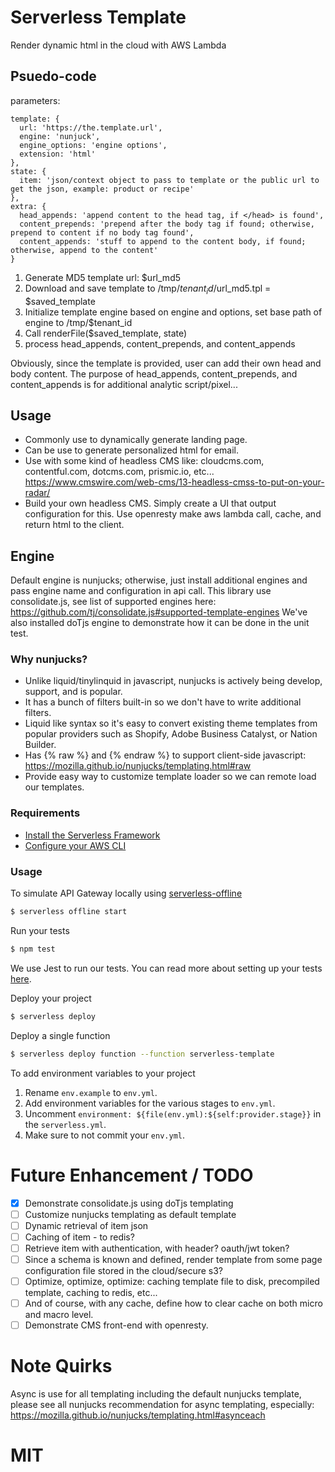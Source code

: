 # Serverless Template
Render dynamic html in the cloud with AWS Lambda

## Psuedo-code
parameters:
```
template: {
  url: 'https://the.template.url',
  engine: 'nunjuck',
  engine_options: 'engine options',
  extension: 'html'
},
state: {
  item: 'json/context object to pass to template or the public url to get the json, example: product or recipe'
},
extra: {
  head_appends: 'append content to the head tag, if </head> is found',
  content_prepends: 'prepend after the body tag if found; otherwise, prepend to content if no body tag found',
  content_appends: 'stuff to append to the content body, if found; otherwise, append to the content'
}
```

1. Generate MD5 template url: $url_md5
2. Download and save template to /tmp/$tenant_id/$url_md5.tpl = $saved_template
3. Initialize template engine based on engine and options, set base path of engine to /tmp/$tenant_id
4. Call renderFile($saved_template, state)
5. process head_appends, content_prepends, and content_appends 

Obviously, since the template is provided, user can add their own head and body content.  The purpose of head_appends, content_prepends, and content_appends is for additional analytic script/pixel...

## Usage
* Commonly use to dynamically generate landing page.
* Can be use to generate personalized html for email.
* Use with some kind of headless CMS like: cloudcms.com, contentful.com, dotcms.com, prismic.io, etc... https://www.cmswire.com/web-cms/13-headless-cmss-to-put-on-your-radar/
* Build your own headless CMS.  Simply create a UI that output configuration for this.  Use openresty make aws lambda call, cache, and return html to the client.

## Engine
Default engine is nunjucks; otherwise, just install additional engines and pass engine name and configuration in api call. This library use consolidate.js, see list of supported engines here: https://github.com/tj/consolidate.js#supported-template-engines  We've also installed doTjs engine to demonstrate how it can be done in the unit test.

### Why nunjucks?
* Unlike liquid/tinylinquid in javascript, nunjucks is actively being develop, support, and is popular.
* It has a bunch of filters built-in so we don't have to write additional filters.
* Liquid like syntax so it's easy to convert existing theme templates from popular providers such as Shopify, Adobe Business Catalyst, or Nation Builder.
* Has {% raw %} and {% endraw %} to support client-side javascript: https://mozilla.github.io/nunjucks/templating.html#raw
* Provide easy way to customize template loader so we can remote load our templates.

### Requirements

- [Install the Serverless Framework](https://serverless.com/framework/docs/providers/aws/guide/installation/)
- [Configure your AWS CLI](https://serverless.com/framework/docs/providers/aws/guide/credentials/)

### Usage

To simulate API Gateway locally using [serverless-offline](https://github.com/dherault/serverless-offline)

``` bash
$ serverless offline start
```

Run your tests

``` bash
$ npm test
```

We use Jest to run our tests. You can read more about setting up your tests [here](https://facebook.github.io/jest/docs/en/getting-started.html#content).

Deploy your project

``` bash
$ serverless deploy
```

Deploy a single function

``` bash
$ serverless deploy function --function serverless-template
```

To add environment variables to your project

1. Rename `env.example` to `env.yml`.
2. Add environment variables for the various stages to `env.yml`.
3. Uncomment `environment: ${file(env.yml):${self:provider.stage}}` in the `serverless.yml`.
4. Make sure to not commit your `env.yml`.

# Future Enhancement / TODO
- [x] Demonstrate consolidate.js using doTjs templating
- [ ] Customize nunjucks templating as default template
- [ ] Dynamic retrieval of item json
- [ ] Caching of item - to redis?
- [ ] Retrieve item with authentication, with header? oauth/jwt token?
- [ ] Since a schema is known and defined, render template from some page configuration file stored in the cloud/secure s3?
- [ ] Optimize, optimize, optimize: caching template file to disk, precompiled template, caching to redis, etc...
- [ ] And of course, with any cache, define how to clear cache on both micro and macro level.
- [ ] Demonstrate CMS front-end with openresty.

# Note Quirks
Async is use for all templating including the default nunjucks template, please see all nunjucks recommendation for async templating, especially: https://mozilla.github.io/nunjucks/templating.html#asynceach

# MIT
